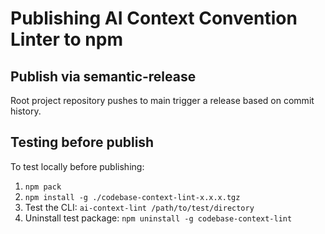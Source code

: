 # Publishing AI Context Convention Linter to npm

## Publish via semantic-release

Root project repository pushes to main trigger a release based on commit history.

## Testing before publish

To test locally before publishing:

1. `npm pack`
2. `npm install -g ./codebase-context-lint-x.x.x.tgz`
3. Test the CLI: `ai-context-lint /path/to/test/directory`
4. Uninstall test package: `npm uninstall -g codebase-context-lint`
